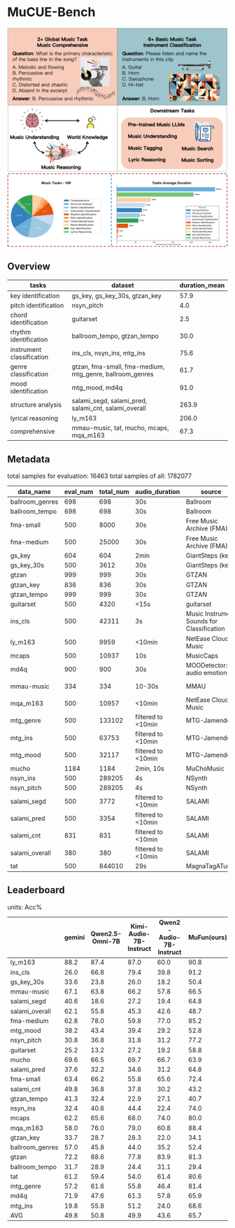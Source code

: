 # MuCUE-Bench

![MuCUE](./MuCUE.png)
![Data Distribution](./data_analyse.png)

## Overview

| tasks                     | dataset                                                  | duration_mean |
|---------------------------|----------------------------------------------------------|---------------|
| key identification        | gs_key, gs_key_30s, gtzan_key                            | 57.9          |
| pitch identification      | nsyn_pitch                                               | 4.0           |
| chord identification      | guitarset                                                | 2.5           |
| rhythm identification     | ballroom_tempo, gtzan_tempo                              | 30.0          |
| instrument classification | ins_cls, nsyn_ins, mtg_ins                               | 75.6          |
| genre classification      | gtzan, fma-small, fma-medium, mtg_genre, ballroom_genres | 61.7          |
| mood identification       | mtg_mood, md4q                                           | 91.0          |
| structure analysis        | salami_segd, salami_pred, salami_cnt, salami_overall     | 263.9         |
| lyrical reasoning         | ly_m163                                                  | 206.0         |
| comprehensive             | mmau-music, tat, mucho, mcaps, mqa_m163                  | 67.3          |

## Metadata

total samples for evaluation: 16463
total samples of all: 1782077

| data_name       | eval_num | total_num | audio_duration     | source                                     | notes               |
|-----------------|----------|-----------|--------------------|--------------------------------------------|---------------------|
| ballroom_genres | 698      | 698       | 30s                | Ballroom                                   |                     |
| ballroom_tempo  | 698      | 698       | 30s                | Ballroom                                   |                     |
| fma-small       | 500      | 8000      | 30s                | Free Music Archive (FMA)                   |                     |
| fma-medium      | 500      | 25000     | 30s                | Free Music Archive (FMA)                   |                     |
| gs_key          | 604      | 604       | 2min               | GiantSteps (key)                           |                     |
| gs_key_30s      | 500      | 3612      | 30s                | GiantSteps (key)                           |                     |
| gtzan           | 999      | 999       | 30s                | GTZAN                                      |                     |
| gtzan_key       | 836      | 836       | 30s                | GTZAN                                      |                     |
| gtzan_tempo     | 999      | 999       | 30s                | GTZAN                                      |                     |
| guitarset       | 500      | 4320      | <15s               | guitarset                                  |                     |
| ins_cls         | 500      | 42311     | 3s                 | Music Instrument Sounds for Classification |                     |
| ly_m163         | 500      | 9959      | <10min             | NetEase Cloud Music                        | proprietary         |
| mcaps           | 500      | 10937     | 10s                | MusicCaps                                  |                     |
| md4q            | 900      | 900       | 30s                | MOODetector:4Q audio emotion               |                     |
| mmau-music      | 334      | 334       | 10-30s             | MMAU                                       | v05.15.25 test-mini |
| mqa_m163        | 500      | 10957     | <10min             | NetEase Cloud Music                        | proprietary         |
| mtg_genre       | 500      | 133102    | filtered to <10min | MTG-Jamendo                                |                     |
| mtg_ins         | 500      | 63753     | filtered to <10min | MTG-Jamendo                                |                     |
| mtg_mood        | 500      | 32117     | filtered to <10min | MTG-Jamendo                                |                     |
| mucho           | 1184     | 1184      | 2min, 10s          | MuChoMusic                                 |                     |
| nsyn_ins        | 500      | 289205    | 4s                 | NSynth                                     |                     |
| nsyn_pitch      | 500      | 289205    | 4s                 | NSynth                                     |                     |
| salami_segd     | 500      | 3772      | filtered to <10min | SALAMI                                     |                     |
| salami_pred     | 500      | 3354      | filtered to <10min | SALAMI                                     |                     |
| salami_cnt      | 831      | 831       | filtered to <10min | SALAMI                                     |                     |
| salami_overall  | 380      | 380       | filtered to <10min | SALAMI                                     |                     |
| tat             | 500      | 844010    | 29s                | MagnaTagATune                              |                     |

## Leaderboard

units: Acc%

|                 | gemini | Qwen2.5-Omni-7B | Kimi-Audio-7B-Instruct | Qwen2-Audio-7B-Instruct | MuFun(ours)  |
|-----------------|--------|-----------------|------------------------|-------------------------|-------|
| ly_m163         | 88.2   | 87.4            | 87.0                   | 60.0                    | 90.8  |
| ins_cls         | 26.0   | 66.8            | 79.4                   | 39.8                    | 91.2  |
| gs_key_30s      | 33.6   | 23.8            | 26.0                   | 18.2                    | 50.4  |
| mmau-music      | 67.1   | 63.8            | 66.2                   | 57.8                    | 66.5  |
| salami_segd     | 40.6   | 18.6            | 27.2                   | 19.4                    | 64.8  |
| salami_overall  | 62.1   | 55.8            | 45.3                   | 42.6                    | 48.7  |
| fma-medium      | 62.8   | 78.0            | 59.8                   | 77.0                    | 85.2  |
| mtg_mood        | 38.2   | 43.4            | 39.4                   | 29.2                    | 52.8  |
| nsyn_pitch      | 30.8   | 36.8            | 31.8                   | 31.2                    | 77.2  |
| guitarset       | 25.2   | 13.2            | 27.2                   | 19.2                    | 58.8  |
| mucho           | 69.6   | 66.5            | 69.7                   | 66.7                    | 63.9  |
| salami_pred     | 37.6   | 32.2            | 34.6                   | 31.2                    | 64.8  |
| fma-small       | 63.4   | 66.2            | 55.8                   | 65.6                    | 72.4  |
| salami_cnt      | 49.8   | 36.8            | 37.8                   | 30.2                    | 43.2  |
| gtzan_tempo     | 41.3   | 32.4            | 22.9                   | 27.1                    | 40.7  |
| nsyn_ins        | 32.4   | 40.6            | 44.4                   | 22.4                    | 74.0  |
| mcaps           | 62.2   | 65.6            | 68.0                   | 74.0                    | 80.0  |
| mqa_m163        | 58.0   | 76.0            | 79.0                   | 60.8                    | 88.4  |
| gtzan_key       | 33.7   | 28.7            | 28.3                   | 22.0                    | 34.1  |
| ballroom_genres | 57.0   | 45.8            | 44.0                   | 35.2                    | 52.4  |
| gtzan           | 72.2   | 88.6            | 77.8                   | 83.9                    | 81.3  |
| ballroom_tempo  | 31.7   | 28.9            | 24.4                   | 31.1                    | 29.4  |
| tat             | 61.2   | 59.4            | 54.0                   | 61.4                    | 80.6  |
| mtg_genre       | 57.2   | 61.6            | 55.8                   | 46.4                    | 81.4  |
| md4q            | 71.9   | 47.6            | 61.3                   | 57.8                    | 65.9  |
| mtg_ins         | 19.8   | 55.8            | 51.2                   | 24.0                    | 68.6  |
| AVG             | 49.8   | 50.8            | 49.9                   | 43.6                    | 65.7  |
